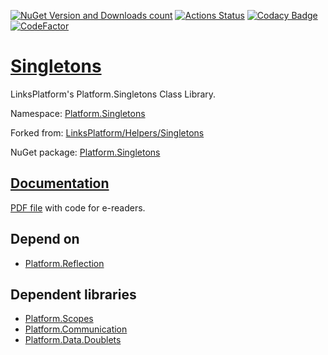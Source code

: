 [![NuGet Version and Downloads count](https://buildstats.info/nuget/Platform.Singletons)](https://www.nuget.org/packages/Platform.Singletons)
[![Actions Status](https://github.com/linksplatform/Singletons/workflows/CD/badge.svg)](https://github.com/linksplatform/Singletons/actions?workflow=CD)
[![Codacy Badge](https://api.codacy.com/project/badge/Grade/6a98025fb9fa4a049ea1276d727dca9d)](https://www.codacy.com/app/drakonard/Singletons?utm_source=github.com&amp;utm_medium=referral&amp;utm_content=linksplatform/Singletons&amp;utm_campaign=Badge_Grade)
[![CodeFactor](https://www.codefactor.io/repository/github/linksplatform/Singletons/badge)](https://www.codefactor.io/repository/github/linksplatform/Singletons)

# [Singletons](https://github.com/linksplatform/Singletons)

LinksPlatform's Platform.Singletons Class Library.

Namespace: [Platform.Singletons](https://linksplatform.github.io/Singletons/api/Platform.Singletons.html)

Forked from: [LinksPlatform/Helpers/Singletons](https://github.com/linksplatform/Helpers/tree/e27f7586f8015cad596b6aa3c2df2ac2a3dadb60/Singletons)

NuGet package: [Platform.Singletons](https://www.nuget.org/packages/Platform.Singletons)

## [Documentation](https://linksplatform.github.io/Singletons)
[PDF file](https://linksplatform.github.io/Singletons/Platform.Singletons.pdf) with code for e-readers.

## Depend on
*   [Platform.Reflection](https://github.com/linksplatform/Reflection)

## Dependent libraries
*   [Platform.Scopes](https://github.com/linksplatform/Scopes)
*   [Platform.Communication](https://github.com/linksplatform/Communication)
*   [Platform.Data.Doublets](https://github.com/linksplatform/Data.Doublets)
